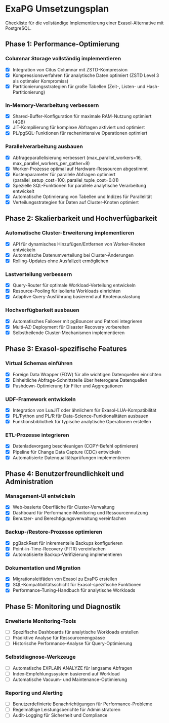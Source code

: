 # ExaPG Umsetzungsplan

Checkliste für die vollständige Implementierung einer Exasol-Alternative mit PostgreSQL.

## Phase 1: Performance-Optimierung

### Columnar Storage vollständig implementieren
- [x] Integration von Citus Columnar mit ZSTD-Kompression
- [x] Kompressionsverfahren für analytische Daten optimiert (ZSTD Level 3 als optimaler Kompromiss)
- [x] Partitionierungsstrategien für große Tabellen (Zeit-, Listen- und Hash-Partitionierung)

### In-Memory-Verarbeitung verbessern
- [x] Shared-Buffer-Konfiguration für maximale RAM-Nutzung optimiert (4GB)
- [x] JIT-Kompilierung für komplexe Abfragen aktiviert und optimiert
- [x] PL/pgSQL-Funktionen für rechenintensive Operationen optimiert

### Parallelverarbeitung ausbauen
- [x] Abfrageparallelisierung verbessert (max_parallel_workers=16, max_parallel_workers_per_gather=8)
- [x] Worker-Prozesse optimal auf Hardware-Ressourcen abgestimmt
- [x] Kostenparameter für parallele Abfragen optimiert (parallel_setup_cost=100, parallel_tuple_cost=0.01)
- [x] Spezielle SQL-Funktionen für parallele analytische Verarbeitung entwickelt
- [x] Automatische Optimierung von Tabellen und Indizes für Parallelität
- [x] Verteilungsstrategien für Daten auf Cluster-Knoten optimiert

## Phase 2: Skalierbarkeit und Hochverfügbarkeit

### Automatische Cluster-Erweiterung implementieren
- [x] API für dynamisches Hinzufügen/Entfernen von Worker-Knoten entwickeln
- [x] Automatische Datenumverteilung bei Cluster-Änderungen
- [x] Rolling-Updates ohne Ausfallzeit ermöglichen

### Lastverteilung verbessern
- [x] Query-Router für optimale Workload-Verteilung entwickeln
- [x] Resource-Pooling für isolierte Workloads einrichten
- [x] Adaptive Query-Ausführung basierend auf Knotenauslastung

### Hochverfügbarkeit ausbauen
- [x] Automatisches Failover mit pgBouncer und Patroni integrieren
- [x] Multi-AZ-Deployment für Disaster Recovery vorbereiten
- [x] Selbstheilende Cluster-Mechanismen implementieren

## Phase 3: Exasol-spezifische Features

### Virtual Schemas einführen
- [x] Foreign Data Wrapper (FDW) für alle wichtigen Datenquellen einrichten
- [x] Einheitliche Abfrage-Schnittstelle über heterogene Datenquellen
- [x] Pushdown-Optimierung für Filter und Aggregationen

### UDF-Framework entwickeln
- [x] Integration von LuaJIT oder ähnlichem für Exasol-LUA-Kompatibilität
- [x] PL/Python und PL/R für Data-Science-Funktionalitäten ausbauen
- [x] Funktionsbibliothek für typische analytische Operationen erstellen

### ETL-Prozesse integrieren
- [x] Datenladevorgang beschleunigen (COPY-Befehl optimieren)
- [x] Pipeline für Change Data Capture (CDC) entwickeln
- [x] Automatisierte Datenqualitätsprüfungen implementieren

## Phase 4: Benutzerfreundlichkeit und Administration

### Management-UI entwickeln
- [x] Web-basierte Oberfläche für Cluster-Verwaltung
- [x] Dashboard für Performance-Monitoring und Ressourcennutzung
- [x] Benutzer- und Berechtigungsverwaltung vereinfachen

### Backup-/Restore-Prozesse optimieren
- [x] pgBackRest für inkrementelle Backups konfigurieren
- [x] Point-in-Time-Recovery (PITR) vereinfachen
- [x] Automatisierte Backup-Verifizierung implementieren

### Dokumentation und Migration
- [x] Migrationsleitfäden von Exasol zu ExaPG erstellen
- [x] SQL-Kompatibilitätsschicht für Exasol-spezifische Funktionen
- [x] Performance-Tuning-Handbuch für analytische Workloads

## Phase 5: Monitoring und Diagnostik

### Erweiterte Monitoring-Tools
- [ ] Spezifische Dashboards für analytische Workloads erstellen
- [ ] Prädiktive Analyse für Ressourcenengpässe
- [ ] Historische Performance-Analyse für Query-Optimierung

### Selbstdiagnose-Werkzeuge
- [ ] Automatische EXPLAIN ANALYZE für langsame Abfragen
- [ ] Index-Empfehlungssystem basierend auf Workload
- [ ] Automatische Vacuum- und Maintenance-Optimierung

### Reporting und Alerting
- [ ] Benutzerdefinierte Benachrichtigungen für Performance-Probleme
- [ ] Regelmäßige Leistungsberichte für Administratoren
- [ ] Audit-Logging für Sicherheit und Compliance 